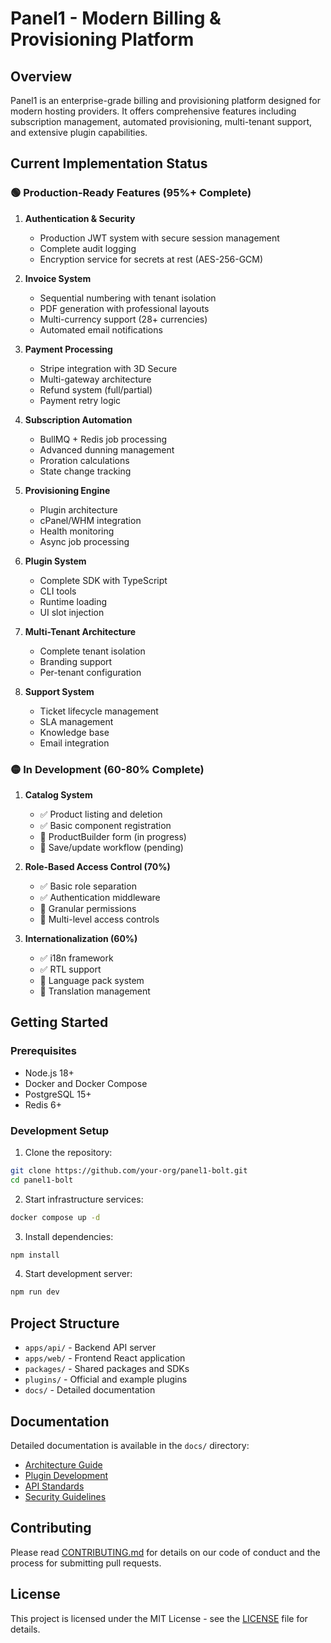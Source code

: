 # Panel1 - Modern Billing & Provisioning Platform

## Overview

Panel1 is an enterprise-grade billing and provisioning platform designed for modern hosting providers. It offers comprehensive features including subscription management, automated provisioning, multi-tenant support, and extensive plugin capabilities.

## Current Implementation Status

### 🟢 Production-Ready Features (95%+ Complete)

1. **Authentication & Security**
   - Production JWT system with secure session management
   - Complete audit logging
   - Encryption service for secrets at rest (AES-256-GCM)

2. **Invoice System**
   - Sequential numbering with tenant isolation
   - PDF generation with professional layouts
   - Multi-currency support (28+ currencies)
   - Automated email notifications

3. **Payment Processing**
   - Stripe integration with 3D Secure
   - Multi-gateway architecture
   - Refund system (full/partial)
   - Payment retry logic

4. **Subscription Automation**
   - BullMQ + Redis job processing
   - Advanced dunning management
   - Proration calculations
   - State change tracking

5. **Provisioning Engine**
   - Plugin architecture
   - cPanel/WHM integration
   - Health monitoring
   - Async job processing

6. **Plugin System**
   - Complete SDK with TypeScript
   - CLI tools
   - Runtime loading
   - UI slot injection

7. **Multi-Tenant Architecture**
   - Complete tenant isolation
   - Branding support
   - Per-tenant configuration

8. **Support System**
   - Ticket lifecycle management
   - SLA management
   - Knowledge base
   - Email integration

### 🟡 In Development (60-80% Complete)

1. **Catalog System**
   - ✅ Product listing and deletion
   - ✅ Basic component registration
   - 🚧 ProductBuilder form (in progress)
   - 🚧 Save/update workflow (pending)

2. **Role-Based Access Control (70%)**
   - ✅ Basic role separation
   - ✅ Authentication middleware
   - 🚧 Granular permissions
   - 🚧 Multi-level access controls

3. **Internationalization (60%)**
   - ✅ i18n framework
   - ✅ RTL support
   - 🚧 Language pack system
   - 🚧 Translation management

## Getting Started

### Prerequisites
- Node.js 18+
- Docker and Docker Compose
- PostgreSQL 15+
- Redis 6+

### Development Setup

1. Clone the repository:
```bash
git clone https://github.com/your-org/panel1-bolt.git
cd panel1-bolt
```

2. Start infrastructure services:
```bash
docker compose up -d
```

3. Install dependencies:
```bash
npm install
```

4. Start development server:
```bash
npm run dev
```

## Project Structure

- `apps/api/` - Backend API server
- `apps/web/` - Frontend React application
- `packages/` - Shared packages and SDKs
- `plugins/` - Official and example plugins
- `docs/` - Detailed documentation

## Documentation

Detailed documentation is available in the `docs/` directory:

- [Architecture Guide](docs/ARCHITECTURE.md)
- [Plugin Development](docs/PLUGIN_DEVELOPMENT.md)
- [API Standards](docs/API_STANDARDS.md)
- [Security Guidelines](docs/SECURITY.md)

## Contributing

Please read [CONTRIBUTING.md](CONTRIBUTING.md) for details on our code of conduct and the process for submitting pull requests.

## License

This project is licensed under the MIT License - see the [LICENSE](LICENSE) file for details.